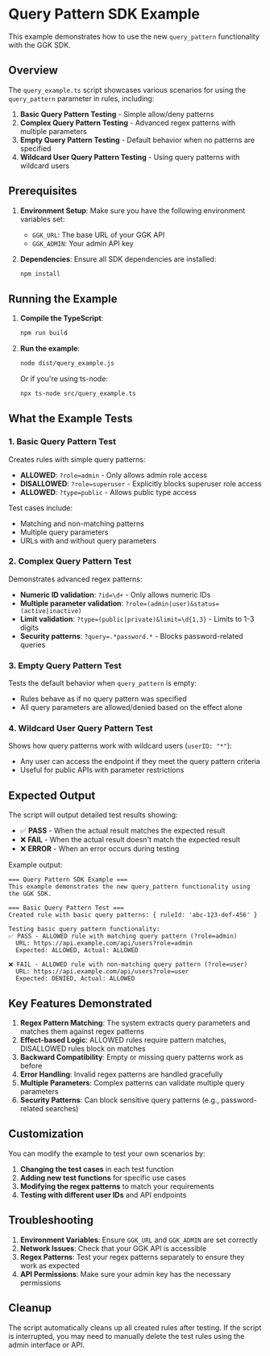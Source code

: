 # Query Pattern SDK Example

This example demonstrates how to use the new `query_pattern` functionality with the GGK SDK.

## Overview

The `query_example.ts` script showcases various scenarios for using the `query_pattern` parameter in rules, including:

1. **Basic Query Pattern Testing** - Simple allow/deny patterns
2. **Complex Query Pattern Testing** - Advanced regex patterns with multiple parameters
3. **Empty Query Pattern Testing** - Default behavior when no patterns are specified
4. **Wildcard User Query Pattern Testing** - Using query patterns with wildcard users

## Prerequisites

1. **Environment Setup**: Make sure you have the following environment variables set:
   - `GGK_URL`: The base URL of your GGK API
   - `GGK_ADMIN`: Your admin API key

2. **Dependencies**: Ensure all SDK dependencies are installed:
   ```bash
   npm install
   ```

## Running the Example

1. **Compile the TypeScript**:
   ```bash
   npm run build
   ```

2. **Run the example**:
   ```bash
   node dist/query_example.js
   ```

   Or if you're using ts-node:
   ```bash
   npx ts-node src/query_example.ts
   ```

## What the Example Tests

### 1. Basic Query Pattern Test

Creates rules with simple query patterns:
- **ALLOWED**: `?role=admin` - Only allows admin role access
- **DISALLOWED**: `?role=superuser` - Explicitly blocks superuser role access
- **ALLOWED**: `?type=public` - Allows public type access

Test cases include:
- Matching and non-matching patterns
- Multiple query parameters
- URLs with and without query parameters

### 2. Complex Query Pattern Test

Demonstrates advanced regex patterns:
- **Numeric ID validation**: `?id=\d+` - Only allows numeric IDs
- **Multiple parameter validation**: `?role=(admin|user)&status=(active|inactive)`
- **Limit validation**: `?type=(public|private)&limit=\d{1,3}` - Limits to 1-3 digits
- **Security patterns**: `?query=.*password.*` - Blocks password-related queries

### 3. Empty Query Pattern Test

Tests the default behavior when `query_pattern` is empty:
- Rules behave as if no query pattern was specified
- All query parameters are allowed/denied based on the effect alone

### 4. Wildcard User Query Pattern Test

Shows how query patterns work with wildcard users (`userID: "*"`):
- Any user can access the endpoint if they meet the query pattern criteria
- Useful for public APIs with parameter restrictions

## Expected Output

The script will output detailed test results showing:
- ✅ **PASS** - When the actual result matches the expected result
- ❌ **FAIL** - When the actual result doesn't match the expected result
- ❌ **ERROR** - When an error occurs during testing

Example output:
```
=== Query Pattern SDK Example ===
This example demonstrates the new query_pattern functionality using the GGK SDK.

=== Basic Query Pattern Test ===
Created rule with basic query patterns: { ruleId: 'abc-123-def-456' }

Testing basic query pattern functionality:
✅ PASS - ALLOWED rule with matching query pattern (?role=admin)
  URL: https://api.example.com/api/users?role=admin
  Expected: ALLOWED, Actual: ALLOWED

❌ FAIL - ALLOWED rule with non-matching query pattern (?role=user)
  URL: https://api.example.com/api/users?role=user
  Expected: DENIED, Actual: ALLOWED
```

## Key Features Demonstrated

1. **Regex Pattern Matching**: The system extracts query parameters and matches them against regex patterns
2. **Effect-based Logic**: ALLOWED rules require pattern matches, DISALLOWED rules block on matches
3. **Backward Compatibility**: Empty or missing query patterns work as before
4. **Error Handling**: Invalid regex patterns are handled gracefully
5. **Multiple Parameters**: Complex patterns can validate multiple query parameters
6. **Security Patterns**: Can block sensitive query patterns (e.g., password-related searches)

## Customization

You can modify the example to test your own scenarios by:

1. **Changing the test cases** in each test function
2. **Adding new test functions** for specific use cases
3. **Modifying the regex patterns** to match your requirements
4. **Testing with different user IDs** and API endpoints

## Troubleshooting

1. **Environment Variables**: Ensure `GGK_URL` and `GGK_ADMIN` are set correctly
2. **Network Issues**: Check that your GGK API is accessible
3. **Regex Patterns**: Test your regex patterns separately to ensure they work as expected
4. **API Permissions**: Make sure your admin key has the necessary permissions

## Cleanup

The script automatically cleans up all created rules after testing. If the script is interrupted, you may need to manually delete the test rules using the admin interface or API. 